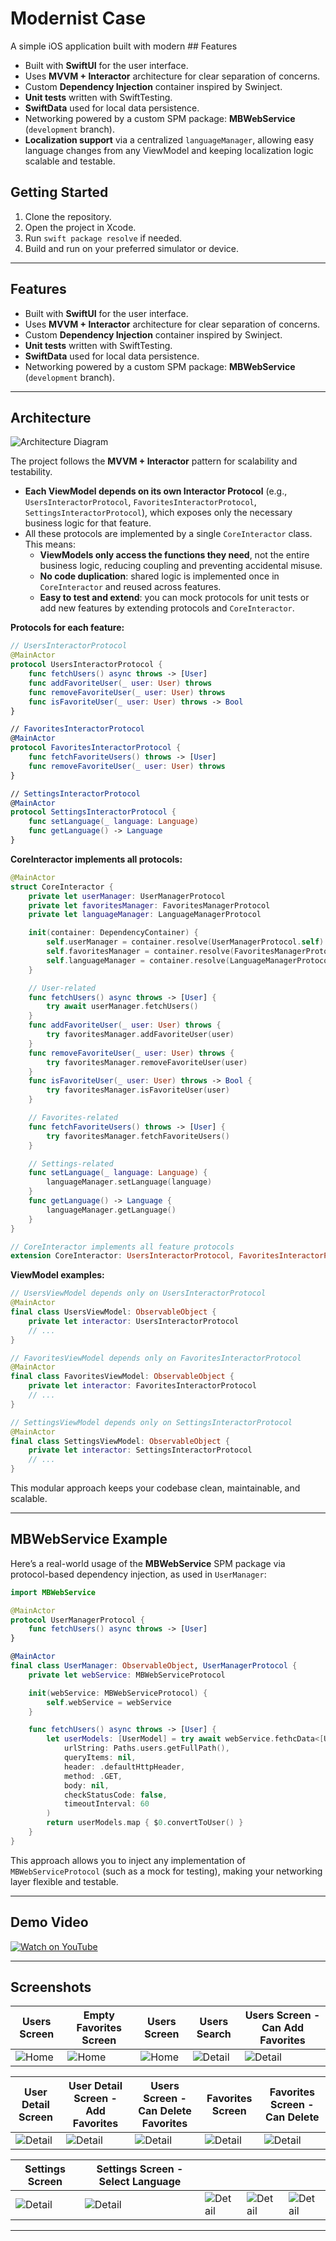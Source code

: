 # Modernist Case

A simple iOS application built with modern ## Features

- Built with **SwiftUI** for the user interface.
- Uses **MVVM + Interactor** architecture for clear separation of concerns.
- Custom **Dependency Injection** container inspired by Swinject.
- **Unit tests** written with SwiftTesting.
- **SwiftData** used for local data persistence.
- Networking powered by a custom SPM package: **MBWebService** (`development` branch).
- **Localization support** via a centralized `languageManager`, allowing easy language changes from any ViewModel and keeping localization logic scalable and testable.


## Getting Started

1. Clone the repository.
2. Open the project in Xcode.
3. Run `swift package resolve` if needed.
4. Build and run on your preferred simulator or device.

---

## Features

- Built with **SwiftUI** for the user interface.
- Uses **MVVM + Interactor** architecture for clear separation of concerns.
- Custom **Dependency Injection** container inspired by Swinject.
- **Unit tests** written with SwiftTesting.
- **SwiftData** used for local data persistence.
- Networking powered by a custom SPM package: **MBWebService** (`development` branch).

---


## Architecture

![Architecture Diagram](https://github.com/developerburakgul/ModernistYazilimCase/blob/main/screenshots/Architecture.jpg)

The project follows the **MVVM + Interactor** pattern for scalability and testability.

- **Each ViewModel depends on its own Interactor Protocol** (e.g., `UsersInteractorProtocol`, `FavoritesInteractorProtocol`, `SettingsInteractorProtocol`), which exposes only the necessary business logic for that feature.
- All these protocols are implemented by a single `CoreInteractor` class. This means:
  - **ViewModels only access the functions they need**, not the entire business logic, reducing coupling and preventing accidental misuse.
  - **No code duplication**: shared logic is implemented once in `CoreInteractor` and reused across features.
  - **Easy to test and extend**: you can mock protocols for unit tests or add new features by extending protocols and `CoreInteractor`.

**Protocols for each feature:**

```swift
// UsersInteractorProtocol
@MainActor
protocol UsersInteractorProtocol {
    func fetchUsers() async throws -> [User]
    func addFavoriteUser(_ user: User) throws
    func removeFavoriteUser(_ user: User) throws
    func isFavoriteUser(_ user: User) throws -> Bool
}

// FavoritesInteractorProtocol
@MainActor
protocol FavoritesInteractorProtocol {
    func fetchFavoriteUsers() throws -> [User]
    func removeFavoriteUser(_ user: User) throws
}

// SettingsInteractorProtocol
@MainActor
protocol SettingsInteractorProtocol {
    func setLanguage(_ language: Language)
    func getLanguage() -> Language
}
```

**CoreInteractor implements all protocols:**

```swift
@MainActor
struct CoreInteractor {
    private let userManager: UserManagerProtocol
    private let favoritesManager: FavoritesManagerProtocol
    private let languageManager: LanguageManagerProtocol

    init(container: DependencyContainer) {
        self.userManager = container.resolve(UserManagerProtocol.self)!
        self.favoritesManager = container.resolve(FavoritesManagerProtocol.self)!
        self.languageManager = container.resolve(LanguageManagerProtocol.self)!
    }

    // User-related
    func fetchUsers() async throws -> [User] {
        try await userManager.fetchUsers()
    }
    func addFavoriteUser(_ user: User) throws {
        try favoritesManager.addFavoriteUser(user)
    }
    func removeFavoriteUser(_ user: User) throws {
        try favoritesManager.removeFavoriteUser(user)
    }
    func isFavoriteUser(_ user: User) throws -> Bool {
        try favoritesManager.isFavoriteUser(user)
    }

    // Favorites-related
    func fetchFavoriteUsers() throws -> [User] {
        try favoritesManager.fetchFavoriteUsers()
    }

    // Settings-related
    func setLanguage(_ language: Language) {
        languageManager.setLanguage(language)
    }
    func getLanguage() -> Language {
        languageManager.getLanguage()
    }
}

// CoreInteractor implements all feature protocols
extension CoreInteractor: UsersInteractorProtocol, FavoritesInteractorProtocol, SettingsInteractorProtocol {}
```

**ViewModel examples:**

```swift
// UsersViewModel depends only on UsersInteractorProtocol
@MainActor
final class UsersViewModel: ObservableObject {
    private let interactor: UsersInteractorProtocol
    // ...
}

// FavoritesViewModel depends only on FavoritesInteractorProtocol
@MainActor
final class FavoritesViewModel: ObservableObject {
    private let interactor: FavoritesInteractorProtocol
    // ...
}

// SettingsViewModel depends only on SettingsInteractorProtocol
@MainActor
final class SettingsViewModel: ObservableObject {
    private let interactor: SettingsInteractorProtocol
    // ...
}
```

This modular approach keeps your codebase clean, maintainable, and scalable.

---

## MBWebService Example

Here’s a real-world usage of the **MBWebService** SPM package via protocol-based dependency injection, as used in `UserManager`:

```swift
import MBWebService

@MainActor
protocol UserManagerProtocol {
    func fetchUsers() async throws -> [User]
}

@MainActor
final class UserManager: ObservableObject, UserManagerProtocol {
    private let webService: MBWebServiceProtocol

    init(webService: MBWebServiceProtocol) {
        self.webService = webService
    }

    func fetchUsers() async throws -> [User] {
        let userModels: [UserModel] = try await webService.fethcData<[UserModel]>(
            urlString: Paths.users.getFullPath(),
            queryItems: nil,
            header: .defaultHttpHeader,
            method: .GET,
            body: nil,
            checkStatusCode: false,
            timeoutInterval: 60
        )
        return userModels.map { $0.convertToUser() }
    }
}
```

This approach allows you to inject any implementation of `MBWebServiceProtocol` (such as a mock for testing), making your networking layer flexible and testable.

---

## Demo Video

[![Watch on YouTube](https://img.youtube.com/vi/YOUR_VIDEO_ID/0.jpg)](https://youtube.com/watch?v=YOUR_VIDEO_ID)

---

## Screenshots

| Users Screen | Empty Favorites Screen | Users Screen | Users Search | Users Screen - Can Add Favorites |
|-------------|---------------|-------------|---------------| ---------------|
| ![Home](https://github.com/developerburakgul/ModernistYazilimCase/blob/main/screenshots/users.png) | ![Home](https://github.com/developerburakgul/ModernistYazilimCase/blob/main/screenshots/favorites-empty.png) | ![Home](https://github.com/developerburakgul/ModernistYazilimCase/blob/main/screenshots/users.png) | ![Detail](https://github.com/developerburakgul/ModernistYazilimCase/blob/main/screenshots/users-search.png) | ![Detail](https://github.com/developerburakgul/ModernistYazilimCase/blob/main/screenshots/users-can-add-favorite.png) |


 | User Detail Screen | User Detail Screen - Add Favorites | Users Screen - Can Delete Favorites | Favorites Screen  | Favorites Screen - Can Delete |
|-------------|---------------|-------------|---------------| ---------------|
| ![Detail](https://github.com/developerburakgul/ModernistYazilimCase/blob/main/screenshots/userDetail-noFavorite.png) | ![Detail](https://github.com/developerburakgul/ModernistYazilimCase/blob/main/screenshots/userDetail-addFavorite.png) |  ![Detail](https://github.com/developerburakgul/ModernistYazilimCase/blob/main/screenshots/users-can-delete-favorite.png) |  ![Detail](https://github.com/developerburakgul/ModernistYazilimCase/blob/main/screenshots/favorites-non-empty.png) |   ![Detail](https://github.com/developerburakgul/ModernistYazilimCase/blob/main/screenshots/favorites-can-delete.png) | 

 | Settings Screen | Settings Screen - Select Language | |  |  |
|-------------|---------------| ---------------| ---------------| ---------------|
| ![Detail](https://github.com/developerburakgul/ModernistYazilimCase/blob/main/screenshots/settings-english.png) | ![Detail](https://github.com/developerburakgul/ModernistYazilimCase/blob/main/screenshots/settings-select-langugae.png) |  ![Detail](https://github.com/developerburakgul/ModernistYazilimCase/blob/main/screenshots/settings-select-langugae.png) |  ![Detail](https://github.com/developerburakgul/ModernistYazilimCase/blob/main/screenshots/settings-select-langugae.png) |  ![Detail](https://github.com/developerburakgul/ModernistYazilimCase/blob/main/screenshots/settings-select-langugae.png) | 

---
